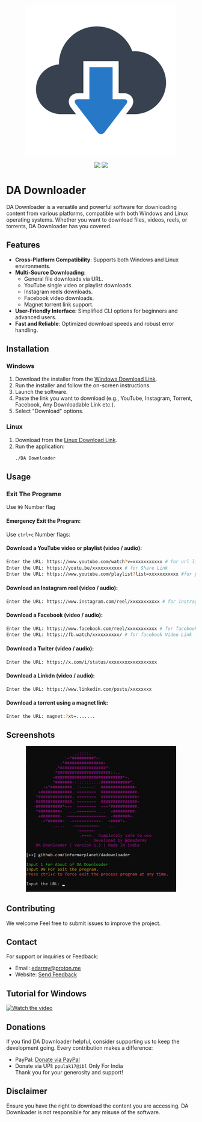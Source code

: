 <div align="center">
  <img src="./cloud.png" alt="DA Downloader" width="400" />
</div>
<p align="center">
  <img src="https://img.shields.io/badge/Version-2.0.0-green?style=flat-square?style=for-the-badge">
  <img src="https://img.shields.io/badge/Author-DEAD Army-blue?style=flat-square?style=for-the-badge">
</p>

# DA Downloader

DA Downloader is a versatile and powerful software for downloading content from various platforms, compatible with both Windows and Linux operating systems. Whether you want to download files, videos, reels, or torrents, DA Downloader has you covered.

## Features

- **Cross-Platform Compatibility**: Supports both Windows and Linux environments.
- **Multi-Source Downloading**: 
  - General file downloads via URL.
  - YouTube single video or playlist downloads.
  - Instagram reels downloads.
  - Facebook video downloads.
  - Magnet torrent link support.
- **User-Friendly Interface**: Simplified CLI options for beginners and advanced users.
- **Fast and Reliable**: Optimized download speeds and robust error handling.

## Installation

### Windows
1. Download the installer from the [Windows Download Link](https://forms.gle/296LZ4RJevMWjPzp8).
2. Run the installer and follow the on-screen instructions.
4. Launch the software.
5. Paste the link you want to download (e.g., YouTube, Instagram, Torrent, Facebook, Any Downloadable Link etc.).
6. Select "Download" options.

### Linux
1. Download from the [Linux Download Link](https://forms.gle/296LZ4RJevMWjPzp8).
2. Run the application:
   ```bash
   ./DA Downloader
   ```
## Usage
### Exit The Programe

Use `99` Number flag

#### Emergency Exit the Program:
Use `ctrl+c` Number flags:

#### Download a YouTube video or playlist (video / audio):
```bash
Enter the URL: https://www.youtube.com/watch?v=xxxxxxxxxxx # for url link
Enter the URL: https://youtu.be/xxxxxxxxxxx # for Share Link
Enter the URL: https://www.youtube.com/playlist?list=xxxxxxxxxxx #for playlist
```

#### Download an Instagram reel (video / audio):
```bash
Enter the URL: https://www.instagram.com/reel/xxxxxxxxxxx # for instragram Link
```

#### Download a Facebook (video / audio):
```bash
Enter the URL: https://www.facebook.com/reel/xxxxxxxxxxx # for facebook reel Link
Enter the URL: https://fb.watch/xxxxxxxxxx/ # for facebook Video Link

```
#### Download a Twiter (video / audio):
```bash
Enter the URL: https://x.com/i/status/xxxxxxxxxxxxxxxxxx

```
#### Download a Linkdn (video / audio):
```bash
Enter the URL: https://www.linkedin.com/posts/xxxxxxxx 

```

#### Download a torrent using a magnet link:
```bash
Enter the URL: magnet:?xt=.......
```
## Screenshots
<div align="center">
  <img src="./da downloader.jpg" alt="DA Downloader" width="400" />
</div>

## Contributing

We welcome Feel free to submit issues to improve the project.

## Contact

For support or inquiries or Feedback:
- Email: edarmy@proton.me
- Website: [Send Feedback](https://forms.gle/4Gg6fQxxPNUDKAh1A)

## Tutorial for Windows
<a href="https://www.youtube.com/embed/kOLy8K2Vl6Q?si=PdajWhNlpw9aC3MX" target="_blank">
 <img src="https://i.ytimg.com/vi_webp/kOLy8K2Vl6Q/sddefault.webp" alt="Watch the video" width="500" height="400"/>
</a>

## Donations

If you find DA Downloader helpful, consider supporting us to keep the development going. Every contribution makes a difference:
- PayPal: [Donate via PayPal](https://paypal.me/p964)
- Donate via UPI: `ppulak17@ibl` Only For India  
Thank you for your generosity and support!


## Disclaimer

Ensure you have the right to download the content you are accessing. DA Downloader is not responsible for any misuse of the software.
